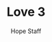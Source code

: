 ---
image: /assets/img/kl/kl_love_3.png
title: Love 3
number: 3
categories:
  - Meditations
  - Virtues
  - Love
author: Hope Staff
notes: Love 3
embed: >-
  EMBED_GOES_HERE
transcript: >-
  SOME LINES OF TEXT START HERE
---